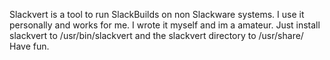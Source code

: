 Slackvert is a tool to run SlackBuilds on non Slackware systems. 
I use it personally and works for me. I wrote it myself and im a amateur.
Just install slackvert to /usr/bin/slackvert and the slackvert directory to /usr/share/
Have fun. 
